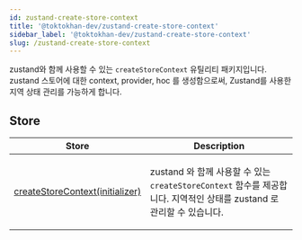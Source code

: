 ```yaml
---
id: zustand-create-store-context
title: '@toktokhan-dev/zustand-create-store-context'
sidebar_label: '@toktokhan-dev/zustand-create-store-context'
slug: /zustand-create-store-context
---
```


zustand와 함께 사용할 수 있는 `createStoreContext` 유틸리티 패키지입니다. zustand 스토어에 대한 context, provider, hoc 를 생성함으로써, Zustand를 사용한 지역 상태 관리를 가능하게 합니다.

## Store

<table>
<thead>
<tr>
<th>Store</th>
<th>Description</th>
</tr>
</thead>
<tbody>
<tr><td>

[createStoreContext(initializer)](./zustand-create-store-context.createstorecontext)

</td>

<td>

zustand 와 함께 사용할 수 있는 `createStoreContext` 함수를 제공합니다. 지역적인 상태를 zustand 로 관리할 수 있습니다.

</td></tr>
</tbody>
</table>
